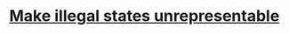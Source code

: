 # [Make illegal states unrepresentable](https://v5.chriskrycho.com/journal/making-illegal-states-unrepresentable-in-ts/)
